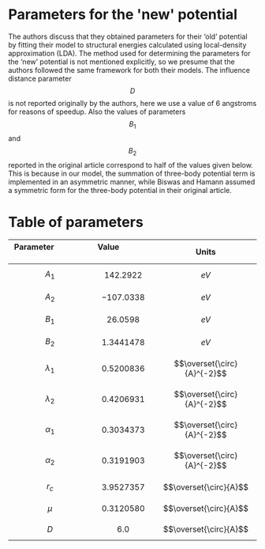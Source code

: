 # Parameters for the 'new' potential

The authors discuss that they obtained parameters for their ‘old’ potential by fitting their model to structural energies calculated using local-density approximation (LDA). The method used for determining the parameters for the ‘new’ potential is not mentioned explicitly, so we presume that the authors followed the same framework for both their models. The influence distance parameter $$D$$ is not reported originally by the authors, here we use a value of 6 angstroms for reasons of speedup. Also the values of parameters $$B_1$$ and $$B_2$$ reported in the original article correspond to half of the values given below. This is because in our model, the summation of three-body potential term is implemented in an asymmetric manner, while Biswas and Hamann assumed a symmetric form for the three-body potential in their original article.

# Table of parameters






Parameter &nbsp; &nbsp; &nbsp; &nbsp; &nbsp; &nbsp;&nbsp; &nbsp; &nbsp; &nbsp; &nbsp; &nbsp; | Value &nbsp; &nbsp; &nbsp; &nbsp; &nbsp; &nbsp; &nbsp; &nbsp; &nbsp; | Units
-------|-----------|-------------
$$A_1$$ | $$142.2922$$ | $$eV$$
$$A_2$$ | $$-107.0338$$ | $$eV$$
$$B_1$$ | $$26.0598$$ | $$eV$$
$$B_2$$ | $$1.3441478$$ | $$eV$$
$$\lambda_1$$ | $$0.5200836$$ | $$\overset{\circ}{A}^{-2}$$
$$\lambda_2$$ | $$0.4206931$$ | $$\overset{\circ}{A}^{-2}$$
$$\alpha_1$$ | $$0.3034373$$ | $$\overset{\circ}{A}^{-2}$$
$$\alpha_2$$ | $$0.3191903$$ | $$\overset{\circ}{A}^{-2}$$
$$r_c$$ | $$3.9527357$$ | $$\overset{\circ}{A}$$
$$\mu$$ | $$0.3120580$$ | $$\overset{\circ}{A}$$
$$D$$ | $$6.0$$ | $$\overset{\circ}{A}$$
